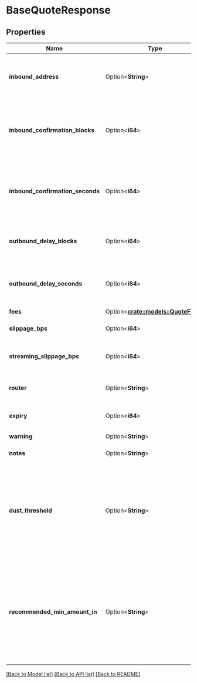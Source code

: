 # BaseQuoteResponse

## Properties

Name | Type | Description | Notes
------------ | ------------- | ------------- | -------------
**inbound_address** | Option<**String**> | the inbound address for the transaction on the source chain | [optional]
**inbound_confirmation_blocks** | Option<**i64**> | the approximate number of source chain blocks required before processing | [optional]
**inbound_confirmation_seconds** | Option<**i64**> | the approximate seconds for block confirmations required before processing | [optional]
**outbound_delay_blocks** | Option<**i64**> | the number of thorchain blocks the outbound will be delayed | [optional]
**outbound_delay_seconds** | Option<**i64**> | the approximate seconds for the outbound delay before it will be sent | [optional]
**fees** | Option<[**crate::models::QuoteFees**](QuoteFees.md)> |  | [optional]
**slippage_bps** | Option<**i64**> | the total swap slippage in basis points | [optional]
**streaming_slippage_bps** | Option<**i64**> | the total streaming swap slippage in basis points | [optional]
**router** | Option<**String**> | the EVM chain router contract address | [optional]
**expiry** | Option<**i64**> | expiration timestamp in unix seconds | [optional]
**warning** | Option<**String**> | static warning message | [optional]
**notes** | Option<**String**> | chain specific quote notes | [optional]
**dust_threshold** | Option<**String**> | Defines the minimum transaction size for the chain in base units (sats, wei, uatom). Transctions with asset amounts lower than the dust_threshold are ignored. | [optional]
**recommended_min_amount_in** | Option<**String**> | The recommended minimum inbound amount for this transaction type & inbound asset. Sending less than this amount could result in failed refunds. | [optional]

[[Back to Model list]](../README.md#documentation-for-models) [[Back to API list]](../README.md#documentation-for-api-endpoints) [[Back to README]](../README.md)


